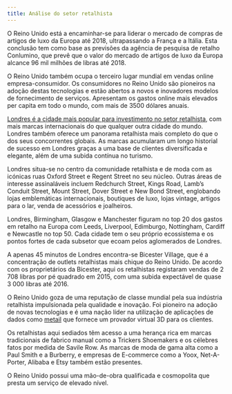 ```yaml
---
title: Análise do setor retalhista
---
```

 
O Reino Unido está a encaminhar-se para liderar o mercado de compras de artigos de luxo da Europa até 2018, ultrapassando a França e a Itália. Esta conclusão tem como base as previsões da agência de pesquisa de retalho Conlumino, que prevê que o valor do mercado de artigos de luxo da Europa alcance 96 mil milhões de libras até 2018.  

O Reino Unido também ocupa o terceiro lugar mundial em vendas online empresa-consumidor. Os consumidores no Reino Unido são pioneiros na adoção destas tecnologias e estão abertos a novos e inovadores modelos de fornecimento de serviços. Apresentam os gastos online mais elevados per capita em todo o mundo, com mais de 3500 dólares anuais.

[Londres é a cidade mais popular para investimento no setor retalhista](http://www.jll.com/services/industries/retail/destination-retail), com mais marcas internacionais do que qualquer outra cidade do mundo.  Londres também oferece um panorama retalhista mais completo do que o dos seus concorrentes globais.   As marcas acumularam um longo historial de sucesso em Londres graças a uma base de clientes diversificada e elegante, além de uma subida contínua no turismo.

Londres situa-se no centro da comunidade retalhista e de moda com as icónicas ruas Oxford Street e Regent Street no seu núcleo. Outras áreas de interesse assinaláveis incluem Redchurch Street, Kings Road, Lamb’s Conduit Street, Mount Street, Dover Street e New Bond Street, englobando lojas emblemáticas internacionais, boutiques de luxo, lojas vintage, artigos para o lar, venda de acessórios e joalheiros.

Londres, Birmingham, Glasgow e Manchester figuram no top 20 dos gastos em retalho na Europa com Leeds, Liverpool, Edimburgo, Nottingham, Cardiff e Newcastle no top 50. Cada cidade tem o seu próprio ecossistema e os pontos fortes de cada subsetor que ecoam pelos aglomerados de Londres.

A apenas 45 minutos de Londres encontra-se Bicester Village, que é a concentração de outlets retalhistas mais chique do Reino Unido. De acordo com os proprietários da Bicester, aqui os retalhistas registaram vendas de 2 708 libras por pé quadrado em 2015, com uma subida expectável de quase 3 000 libras até 2016.
 
O Reino Unido goza de uma reputação de classe mundial pela sua indústria retalhista impulsionada pela qualidade e inovação.  Foi pioneiro na adoção de novas tecnologias e é uma nação líder na utilização de aplicações de dados como [metail](http://www.metail.com/) que fornece um provador virtual 3D para os clientes.
 
Os retalhistas aqui sediados têm acesso a uma herança rica em marcas tradicionais de fabrico manual como a Trickers Shoemakers e os célebres fatos por medida de Savile Row.  As marcas de moda de gama alta como a Paul Smith e a Burberry, e empresas de E-commerce como a Yoox, Net-A-Porter, Alibaba e Etsy também estão presentes.

O Reino Unido possui uma mão-de-obra qualificada e cosmopolita que presta um serviço de elevado nível. 

